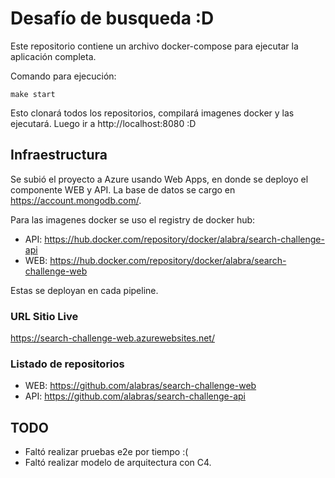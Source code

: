 # Desafío de busqueda :D

Este repositorio contiene un archivo docker-compose para ejecutar la aplicación completa.

Comando para ejecución:

```
make start
```

Esto clonará todos los repositorios, compilará imagenes docker y las ejecutará. Luego ir a http://localhost:8080 :D

## Infraestructura

Se subió el proyecto a Azure usando Web Apps, en donde se deployo el componente WEB y API. La base de datos se cargo en https://account.mongodb.com/.

Para las imagenes docker se uso el registry de docker hub:

- API: https://hub.docker.com/repository/docker/alabra/search-challenge-api
- WEB: https://hub.docker.com/repository/docker/alabra/search-challenge-web

Estas se deployan en cada pipeline.

### URL Sitio Live

https://search-challenge-web.azurewebsites.net/

### Listado de repositorios

- WEB: https://github.com/alabras/search-challenge-web
- API: https://github.com/alabras/search-challenge-api

## TODO

- Faltó realizar pruebas e2e por tiempo :(
- Faltó realizar modelo de arquitectura con C4.
